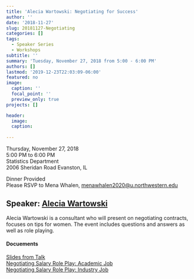 ```yaml
---
title: 'Alecia Wartowski: Negotiating for Success'
author: ''
date: '2018-11-27'
slug: 20181127-Negotiating
categories: []
tags: 
  - Speaker Series
  - Workshops
subtitle: ''
summary: 'Tuesday, November 27, 2018 from 5:00 - 6:00 PM'
authors: []
lastmod: '2019-12-23T22:03:09-06:00'
featured: no
image:
  caption: ''
  focal_point: ''
  preview_only: true
projects: []

header:
  image: 
  caption: 
  
---
```


Thursday, November 27, 2018  
5:00 PM to 6:00 PM   
Statistics Department  
2006 Sheridan Road
Evanston, IL  

Dinner Provided  
Please RSVP to Mena Whalen, menawhalen2020@u.northwestern.edu 


## Speaker: [Alecia Wartowski](https://flipturnconsulting.com/who-we-are)
Alecia Wartowski is a consultant who will present on negotiating contracts, focuses on tips for women.  The event includes questions and answers as well as role playing.  

#### Docuements  
[Slides from Talk](Slides.pdf)  
[Negotiating Salary Role Play: Academic Job](Academic.pdf)  
[Negotiating Salary Role Play: Industry Job](Industry.pdf)  

